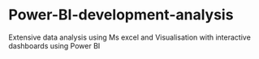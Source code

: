 # Power-BI-development-analysis
Extensive data analysis using Ms excel and Visualisation with interactive dashboards using Power BI
